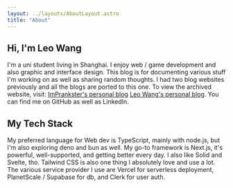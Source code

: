 ```yaml
---
layout: ../layouts/AboutLayout.astro
title: "About"
---
```


## Hi, I'm Leo Wang

I'm a uni student living in Shanghai. I enjoy web / game development and also graphic and interface design. This blog is for documenting various stuff I'm working on as well as sharing random thoughts. I had two blog websites previously and all the blogs are ported to this one. To view the archived website, visit: [ImPrankster's personal blog](https://imprankster.vercel.app) [Leo Wang's personal blog](https://im-leo-wang.vercel.app). You can find me on GitHub as well as LinkedIn.

## My Tech Stack

My preferred language for Web dev is TypeScript, mainly with node.js, but I'm also exploring deno and bun as well. My go-to framework is Next.js, it's powerful, well-supported, and getting better every day. I also like Solid and Svelte, tho. Tailwind CSS is also one thing I absolutely love and use a lot. The various service provider I use are Vercel for serverless deployment, PlanetScale / Supabase for db, and Clerk for user auth.
